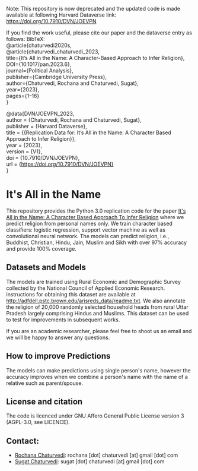 Note: This repository is now deprecated and the updated code is made available at following Harvard Dataverse link: https://doi.org/10.7910/DVN/JOEVPN

If you find the work useful, please cite our paper and the dataverse entry as follows:
BibTeX: <br/>
@article{chaturvedi2020s, <br/>
@article{chaturvedi_chaturvedi_2023, <br/>
title={It’s All in the Name: A Character-Based Approach to Infer Religion}, <br/>
DOI={10.1017/pan.2023.6}, <br/>
journal={Political Analysis}, <br/>
publisher={Cambridge University Press},<br/>
author={Chaturvedi, Rochana and Chaturvedi, Sugat}, <br/>
year={2023},<br/>
pages={1–16}<br/>
}

@data{DVN/JOEVPN_2023,<br/>
author = {Chaturvedi, Rochana and Chaturvedi, Sugat},<br/>
publisher = {Harvard Dataverse},<br/>
title = {{Replication Data for: It’s All in the Name: A Character Based Approach to Infer Religion}},<br/>
year = {2023},<br/>
version = {V1},<br/>
doi = {10.7910/DVN/JOEVPN},<br/>
url = {https://doi.org/10.7910/DVN/JOEVPN}<br/>
}

# It's All in the Name
This repository provides the Python 3.0 replication code for the paper [It's All in the Name:  A Character Based Approach To Infer Religion](https://arxiv.org/abs/2010.14479) where we predict religion from personal names only. We train character based classifiers: logistic regression, support vector machine as well as convolutional neural network. The models can predict religion, i.e., Buddhist, Christian, Hindu, Jain, Muslim and Sikh with over 97% accuracy and provide 100% coverage.

## Datasets and Models
The models are trained using Rural Economic and Demographic Survey collected by the National Council of Applied Economic Research. instructions for obtaining this dataset are available at http://adfdell.pstc.brown.edu/arisreds_data/readme.txt. We also annotate the religion of 20,000 randomly selected household heads from rural Uttar Pradesh largely comprising Hindus and Muslims. This dataset can be used to test for improvements in subsequent works.

If you are an academic researcher, please feel free to shoot us an email and we will be happy to answer any questions.

## How to improve Predictions
The models can make predictions using single person's name, however the accuracy improves when we combine a person's name with the name of a relative such as parent/spouse.

## License and citation
The code is licenced under GNU Affero General Public License version 3 (AGPL-3.0, see LICENCE).


## Contact:

* [Rochana Chaturvedi](https://twitter.com/rochanac?lang=en): rochana [dot] chaturvedi [at] gmail [dot] com
* [Sugat Chaturvedi](https://sites.google.com/view/sugatchaturvedi/home): sugat [dot] chaturvedi [at] gmail [dot] com

